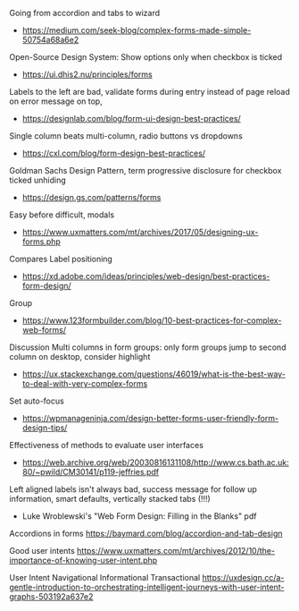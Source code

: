 Going from accordion and tabs to wizard
* https://medium.com/seek-blog/complex-forms-made-simple-50754a68a6e2

Open-Source Design System: Show options only when checkbox is ticked
* https://ui.dhis2.nu/principles/forms

Labels to the left are bad, validate forms during entry instead of page reload on error message on top, 
* https://designlab.com/blog/form-ui-design-best-practices/

Single column beats multi-column, radio buttons vs dropdowns
* https://cxl.com/blog/form-design-best-practices/

Goldman Sachs Design Pattern, term progressive disclosure for checkbox ticked unhiding
* https://design.gs.com/patterns/forms

Easy before difficult, modals
* https://www.uxmatters.com/mt/archives/2017/05/designing-ux-forms.php

Compares Label positioning
* https://xd.adobe.com/ideas/principles/web-design/best-practices-form-design/

Group
* https://www.123formbuilder.com/blog/10-best-practices-for-complex-web-forms/

Discussion Multi columns in form groups: only form groups jump to second column on desktop, consider highlight
* https://ux.stackexchange.com/questions/46019/what-is-the-best-way-to-deal-with-very-complex-forms

Set auto-focus
* https://wpmanageninja.com/design-better-forms-user-friendly-form-design-tips/

Effectiveness of methods to evaluate user interfaces
* https://web.archive.org/web/20030816131108/http://www.cs.bath.ac.uk:80/~pwild/CM30141/p119-jeffries.pdf

Left aligned labels isn't always bad, success message for follow up information, smart defaults, vertically stacked tabs (!!!)
* Luke Wroblewski's "Web Form Design: Filling in the Blanks" pdf

Accordions in forms
https://baymard.com/blog/accordion-and-tab-design

Good user intents
https://www.uxmatters.com/mt/archives/2012/10/the-importance-of-knowing-user-intent.php

User Intent Navigational Informational Transactional
https://uxdesign.cc/a-gentle-introduction-to-orchestrating-intelligent-journeys-with-user-intent-graphs-503192a637e2